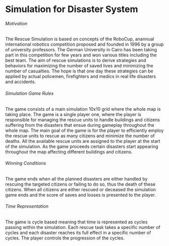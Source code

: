 # Simulation for Disaster System

###### Motivation

The Rescue Simulation is based on concepts of the RoboCup, anannual international robotics competition proposed and founded in 1996 by a group of university professors. The German University in Cairo has been taking part in this competition for few years and won various titles including the best team. The aim of rescue simulations is to derive strategies and behaviors for maximizing the number of saved lives and minimizing the number of casualties. The hope is that one day these strategies can be applied by actual policemen, firefighters and medics in real life disasters and accidents.

###### Simulation Game Rules

The game consists of a main simulation 10x10 grid where the whole map is taking place.
The game is a single player one, where the player is responsible for managing the rescue units to handle buildings and citizens suffering from the disasters that ensue during gameplay throughout the whole map. The main goal of the game is for the player to efficiently employ the rescue units to rescue as many citizens and minimize the number of deaths. All the available rescue units are assigned to the player at the start of the simulation. As the game proceeds certain disasters start appearing throughout the map affecting different buildings and citizens.

###### Winning Conditions

The game ends when all the planned disasters are either handled by rescuing the targeted citizens or failing to do so, thus the death of these citizens. When all citizens are either rescued or deceased the simulation game ends and the score of saves and losses is presented to the player.

###### Time Representation 
The game is cycle based meaning that time is represented as cycles passing within the simulation. Each rescue task takes a specific number of cycles and each disaster reaches its full effect in a specific number of cycles. The player controls the progression of the cycles.

